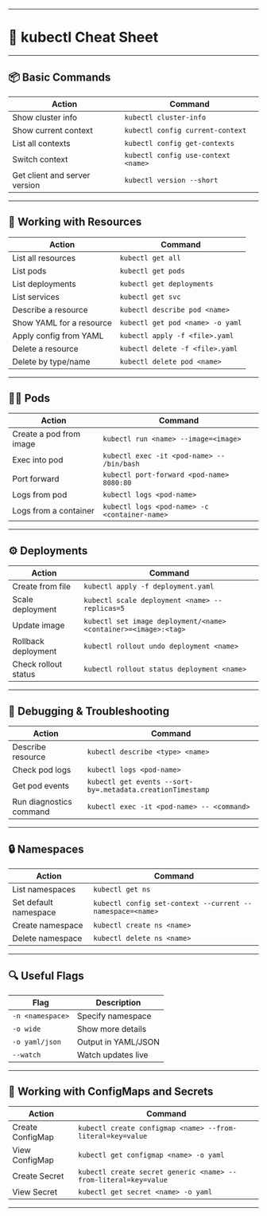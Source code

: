 
---

# 🧰 **kubectl Cheat Sheet**

---

## 📦 **Basic Commands**

| Action                        | Command                             |
| ----------------------------- | ----------------------------------- |
| Show cluster info             | `kubectl cluster-info`              |
| Show current context          | `kubectl config current-context`    |
| List all contexts             | `kubectl config get-contexts`       |
| Switch context                | `kubectl config use-context <name>` |
| Get client and server version | `kubectl version --short`           |

---

## 📄 **Working with Resources**

| Action                   | Command                          |
| ------------------------ | -------------------------------- |
| List all resources       | `kubectl get all`                |
| List pods                | `kubectl get pods`               |
| List deployments         | `kubectl get deployments`        |
| List services            | `kubectl get svc`                |
| Describe a resource      | `kubectl describe pod <name>`    |
| Show YAML for a resource | `kubectl get pod <name> -o yaml` |
| Apply config from YAML   | `kubectl apply -f <file>.yaml`   |
| Delete a resource        | `kubectl delete -f <file>.yaml`  |
| Delete by type/name      | `kubectl delete pod <name>`      |

---

## 👨‍🔧 **Pods**

| Action                  | Command                                       |
| ----------------------- | --------------------------------------------- |
| Create a pod from image | `kubectl run <name> --image=<image>`          |
| Exec into pod           | `kubectl exec -it <pod-name> -- /bin/bash`    |
| Port forward            | `kubectl port-forward <pod-name> 8080:80`     |
| Logs from pod           | `kubectl logs <pod-name>`                     |
| Logs from a container   | `kubectl logs <pod-name> -c <container-name>` |

---

## ⚙️ **Deployments**

| Action               | Command                                                         |
| -------------------- | --------------------------------------------------------------- |
| Create from file     | `kubectl apply -f deployment.yaml`                              |
| Scale deployment     | `kubectl scale deployment <name> --replicas=5`                  |
| Update image         | `kubectl set image deployment/<name> <container>=<image>:<tag>` |
| Rollback deployment  | `kubectl rollout undo deployment <name>`                        |
| Check rollout status | `kubectl rollout status deployment <name>`                      |

---

## 🧪 **Debugging & Troubleshooting**

| Action                  | Command                                                    |
| ----------------------- | ---------------------------------------------------------- |
| Describe resource       | `kubectl describe <type> <name>`                           |
| Check pod logs          | `kubectl logs <pod-name>`                                  |
| Get pod events          | `kubectl get events --sort-by=.metadata.creationTimestamp` |
| Run diagnostics command | `kubectl exec -it <pod-name> -- <command>`                 |

---

## 🔒 **Namespaces**

| Action                | Command                                                   |
| --------------------- | --------------------------------------------------------- |
| List namespaces       | `kubectl get ns`                                          |
| Set default namespace | `kubectl config set-context --current --namespace=<name>` |
| Create namespace      | `kubectl create ns <name>`                                |
| Delete namespace      | `kubectl delete ns <name>`                                |

---

## 🔍 **Useful Flags**

| Flag             | Description         |
| ---------------- | ------------------- |
| `-n <namespace>` | Specify namespace   |
| `-o wide`        | Show more details   |
| `-o yaml/json`   | Output in YAML/JSON |
| `--watch`        | Watch updates live  |

---

## 📂 **Working with ConfigMaps and Secrets**

| Action           | Command                                                         |
| ---------------- | --------------------------------------------------------------- |
| Create ConfigMap | `kubectl create configmap <name> --from-literal=key=value`      |
| View ConfigMap   | `kubectl get configmap <name> -o yaml`                          |
| Create Secret    | `kubectl create secret generic <name> --from-literal=key=value` |
| View Secret      | `kubectl get secret <name> -o yaml`                             |

---
